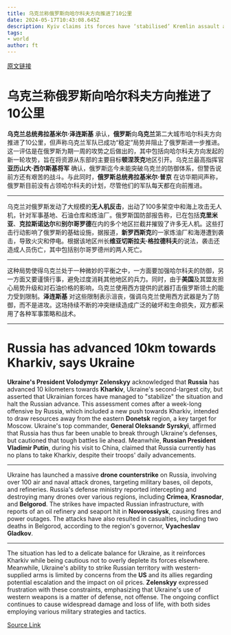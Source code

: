 ```yaml
---
title: 乌克兰称俄罗斯向哈尔科夫方向推进了10公里
date: 2024-05-17T10:43:08.645Z
description: Kyiv claims its forces have ‘stabilised’ Kremlin assault as it launches a massive drone counterstrike
tags: 
- world
author: ft
---
```


[原文链接](https://ft.com/content/c16d42b9-159c-458c-afa4-5d99ef293d7e)

# **乌克兰称俄罗斯向哈尔科夫方向推进了10公里**

**乌克兰总统弗拉基米尔·泽连斯基** 承认，**俄罗斯**向**乌克兰**第二大城市哈尔科夫方向推进了10公里，但声称乌克兰军队已成功“稳定”局势并阻止了俄罗斯进一步推进。这一评估是在俄罗斯为期一周的攻势之后做出的，其中包括向哈尔科夫方向发起的新一轮攻势，旨在将资源从东部的主要目标**顿涅茨克**地区引开。乌克兰最高指挥官**亚历山大·西尔斯基将军** 确认，俄罗斯迄今未能突破乌克兰的防御体系，但警告说前方还有艰苦的战斗。与此同时，**俄罗斯总统弗拉基米尔·普京** 在访华期间声称，俄罗斯目前没有占领哈尔科夫的计划，尽管他们的军队每天都在向前推进。

---

乌克兰对俄罗斯发动了大规模的**无人机反击**，出动了100多架空中和海上攻击无人机，针对军事基地、石油仓库和炼油厂。俄罗斯国防部报告称，已在包括**克里米亚**、**克拉斯诺达尔**和**别尔哥罗德**在内的多个地区拦截并摧毁了许多无人机。这些打击行动影响了俄罗斯的基础设施，据报道，**新罗西斯克**的一家炼油厂和海港遭到袭击，导致火灾和停电。根据该地区州长**维亚切斯拉夫·格拉德科夫**的说法，袭击还造成人员伤亡，其中包括别尔哥罗德州的两人死亡。

---

这种局势使得乌克兰处于一种微妙的平衡之中，一方面要加强哈尔科夫的防御，另一方面又要谨慎行事，避免过度消耗其他地区的兵力。同时，由于**美国**及其盟友担心局势升级和对石油价格的影响，乌克兰使用西方提供的武器打击俄罗斯领土的能力受到限制。**泽连斯基** 对这些限制表示沮丧，强调乌克兰使用西方武器是为了防御，而不是进攻。这场持续不断的冲突继续造成广泛的破坏和生命损失，双方都采用了各种军事策略和战术。

---

# Russia has advanced 10km towards Kharkiv, says Ukraine 

**Ukraine's President Volodymyr Zelenskyy** acknowledged that **Russia** has advanced 10 kilometers towards **Kharkiv**, Ukraine's second-largest city, but asserted that Ukrainian forces have managed to "stabilize" the situation and halt the Russian advance. This assessment comes after a week-long offensive by Russia, which included a new push towards Kharkiv, intended to draw resources away from the eastern **Donetsk** region, a key target for Moscow. Ukraine's top commander, **General Oleksandr Syrskyi**, affirmed that Russia has thus far been unable to break through Ukraine's defenses, but cautioned that tough battles lie ahead. Meanwhile, **Russian President Vladimir Putin**, during his visit to China, claimed that Russia currently has no plans to take Kharkiv, despite their troops' daily advancements. 

--- 

Ukraine has launched a massive **drone counterstrike** on Russia, involving over 100 air and naval attack drones, targeting military bases, oil depots, and refineries. Russia's defense ministry reported intercepting and destroying many drones over various regions, including **Crimea**, **Krasnodar**, and **Belgorod**. The strikes have impacted Russian infrastructure, with reports of an oil refinery and seaport hit in **Novorossiysk**, causing fires and power outages. The attacks have also resulted in casualties, including two deaths in Belgorod, according to the region's governor, **Vyacheslav Gladkov**. 

--- 

The situation has led to a delicate balance for Ukraine, as it reinforces Kharkiv while being cautious not to overly deplete its forces elsewhere. Meanwhile, Ukraine's ability to strike Russian territory with western-supplied arms is limited by concerns from the **US** and its allies regarding potential escalation and the impact on oil prices. **Zelenskyy** expressed frustration with these constraints, emphasizing that Ukraine's use of western weapons is a matter of defense, not offense. The ongoing conflict continues to cause widespread damage and loss of life, with both sides employing various military strategies and tactics.

[Source Link](https://ft.com/content/c16d42b9-159c-458c-afa4-5d99ef293d7e)

